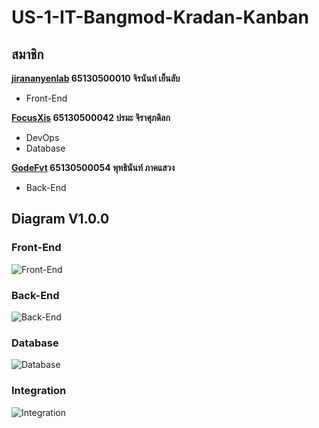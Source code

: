 # US-1-IT-Bangmod-Kradan-Kanban

## สมาชิก 
**[jirananyenlab](https://www.github.com/jirananyenlab)  65130500010 จิรนันท์ เย็นลับ**

- Front-End

**[FocusXis](https://www.github.com/FocusXis)  65130500042 ปรมะ จิราศุภดิลก**

- DevOps
- Database

**[GodeFvt](https://www.github.com/GodeFvt)  65130500054 พุทธินันท์ ภาคแสวง**

- Back-End

## Diagram V1.0.0
### Front-End
![Front-End](https://github.com/user-attachments/assets/bb140c8b-1a72-4999-9976-1c298a32032a)

### Back-End
![Back-End](https://github.com/user-attachments/assets/038bbd6d-7275-442a-926f-fe2b4db6cf9d)

### Database
![Database](https://github.com/user-attachments/assets/c020da45-c638-484b-aeba-c445cbf90a17)

### Integration
![Integration](https://github.com/user-attachments/assets/8cce56f7-347f-4367-96d7-a60e373ad500)
